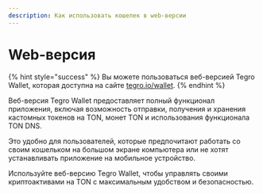 ```yaml
---
description: Как использовать кошелек в web-версии
---
```


# Web-версия

{% hint style="success" %}
Вы можете пользоваться веб-версией Tegro Wallet, которая доступна на сайте [tegro.io/wallet](https://tegro.io/wallet/).
{% endhint %}

Веб-версия Tegro Wallet предоставляет полный функционал приложения, включая возможность отправки, получения и хранения кастомных токенов на TON, монет TON и использования функционала TON DNS.&#x20;

Это удобно для пользователей, которые предпочитают работать со своим кошельком на большом экране компьютера или не хотят устанавливать приложение на мобильное устройство.

Используйте веб-версию Tegro Wallet, чтобы управлять своими криптоактивами на TON с максимальным удобством и безопасностью.
